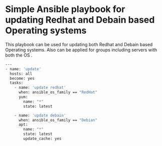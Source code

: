# Simple Ansible playbook for updating Redhat and Debain based Operating systems

This playbook can be used for updating both Redhat and Debain based Operating systems. Also can be applied for groups including servers with both the OS
. 

```bash
---
- name: 'update'
  hosts: all
  become: yes
  tasks:
    - name: 'update redhat'
      when: ansible_os_family == "RedHat"
      yum:
        name: "*"
        state: latest

    - name: 'update debain'
      when: ansible_os_family == "Debian"
      apt:
        name: "*"
        state: latest
        update_cache: yes
```
